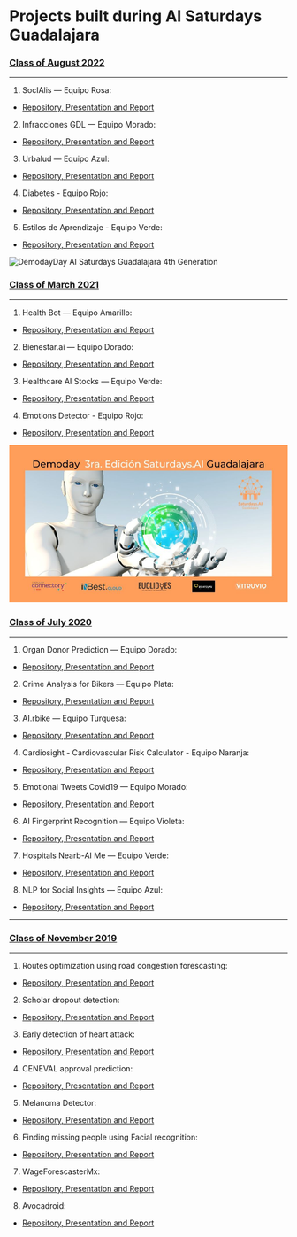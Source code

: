 # Projects built during AI Saturdays Guadalajara


### [Class of August 2022](https://github.com/SaturdaysAI/Projects/tree/master/Guadalajara/August2022/)
---

1) SocIAlis — Equipo Rosa:
- [Repository, Presentation and Report](https://github.com/SaturdaysAI/Projects/blob/master/Guadalajara/August2022/socIAlis)

2) Infracciones GDL — Equipo Morado:
- [Repository, Presentation and Report](https://github.com/SaturdaysAI/Projects/tree/master/Guadalajara/August2022/InfraccionesGDL)

3) Urbalud  — Equipo Azul:
- [Repository, Presentation and Report](https://github.com/SaturdaysAI/Projects/tree/master/Guadalajara/August2022/Urbalud)

4) Diabetes - Equipo Rojo:
- [Repository, Presentation and Report](https://github.com/SaturdaysAI/Projects/tree/master/Guadalajara/August2022/diabetes)

5) Estilos de Aprendizaje - Equipo Verde:
- [Repository, Presentation and Report](https://github.com/SaturdaysAI/Projects/tree/master/Guadalajara/August2022/estilosdeaprendizaje)

![DemodayDay AI Saturdays Guadalajara 4th Generation](https://user-images.githubusercontent.com/15841147/203998159-4b77d5cd-0528-4519-8208-ec8174c296f9.png)



### [Class of March 2021]([https://github.com/SaturdaysAI/Projects/tree/master/Guadalajara/March2021/readme.md])
---

1) Health Bot — Equipo Amarillo:
- [Repository, Presentation and Report](https://github.com/YellowTeam/Healt-bot-project)

2) Bienestar.ai — Equipo Dorado:
- [Repository, Presentation and Report](https://github.com/macavimavi/bienestar.ai)

3) Healthcare AI Stocks  — Equipo Verde:
- [Repository, Presentation and Report](https://github.com/jarturoa/Aistocks.git)

4) Emotions Detector - Equipo Rojo:
- [Repository, Presentation and Report](https://github.com/chacoff/EmotionsDetector)

![DemodayDay AI Saturdays Guadalajara 3rd Generation](March2021/aisaturdaysguadalajara3aedicion_demoday.jpeg)



### [Class of July 2020](https://github.com/SaturdaysAI/Projects/tree/master/Guadalajara/readme.md)

---

1) Organ Donor Prediction — Equipo Dorado:
- [Repository, Presentation and Report](https://github.com/azbit0/OrganDP)

2) Crime Analysis for Bikers — Equipo Plata:
- [Repository, Presentation and Report](https://github.com/saturdaysai-gdl2-plata/datasets)

3) AI.rbike  — Equipo Turquesa:
- [Repository, Presentation and Report](https://github.com/JacoboDB/AI.rbike)

4) Cardiosight - Cardiovascular Risk Calculator - Equipo Naranja:
- [Repository, Presentation and Report](https://github.com/RebeNura/Saturdays.ai-Equipo-Naranja)

5) Emotional Tweets Covid19  — Equipo Morado:
- [Repository, Presentation and Report](https://github.com/saturdays-equipo3/covid19)

6) AI Fingerprint Recognition — Equipo Violeta:
- [Repository, Presentation and Report](https://github.com/gmgalvan/fingerprintRecognition)

7) Hospitals Nearb-AI Me — Equipo Verde:
- [Repository, Presentation and Report](https://github.com/luischitala/Hospitals-Nearb-AI-Me/blob/master/README.md)

8) NLP for Social Insights  — Equipo Azul:
- [Repository, Presentation and Report](https://github.com/omar-bracamontes-zavala/BlueTeam)

---

### [Class of November 2019](https://github.com/SaturdaysAI/Projects/tree/master/Guadalajara/readme.md)

---

1) Routes optimization using road congestion forescasting:
- [Repository, Presentation and Report](https://bitbucket.org/PattPatt/saturdaysai_projectteam1/src/master/)

2) Scholar dropout detection:
- [Repository, Presentation and Report](https://github.com/marcos862/SaturdaysAI_Project_T2)

3) Early detection of heart attack:
- [Repository, Presentation and Report](https://github.com/RodCaba/SAI-E3-HEART)

4) CENEVAL approval prediction:
- [Repository, Presentation and Report](https://github.com/ricnef2121/ceneval)

5) Melanoma Detector:
- [Repository, Presentation and Report](https://github.com/gustavosantoscoy/saturdays.ai)

6) Finding missing people using Facial recognition:
- [Repository, Presentation and Report](https://github.com/Neli-Torres/EQUIPO-6-SECURITY.git)

7) WageForescasterMx:
- [Repository, Presentation and Report](https://github.com/E7SATAI/wageForcasterMx)

8) Avocadroid:
- [Repository, Presentation and Report](https://github.com/ineszetter/AvocadoCNN)

